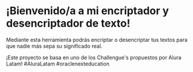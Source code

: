 <h1>¡Bienvenido/a a mi encriptador y desencriptador de texto!</h1>
Mediante esta herramienta podrás encriptar o desencriptar tus textos para que nadie más sepa su significado real.

¡Este proyecto se basa en uno de los Challengue's propuestos por Alura Latam! #AluraLatam #oraclenexteducation
